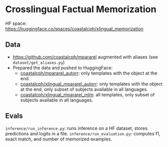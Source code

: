 # Crosslingual Factual Memorization

HF space: https://huggingface.co/spaces/coastalcph/xlingual_memorization

## Data
- https://github.com/coastalcph/mpararel augmented with aliases (see `dataset/get_aliases.py`)
- Prepared the data and pushed to HuggingFace:
    - [coastalcph/mpararel_autorr](https://huggingface.co/datasets/coastalcph/mpararel_autorr): only templates with the object at the end.
    - [coastalcph/xlingual_mpararel_autorr](https://huggingface.co/datasets/coastalcph/xlingual_mpararel_autorr): only templates with the object at the end, only subset of subjects available in all languages.
    - [coastalcph/xlingual_mpararel_mlm](https://huggingface.co/datasets/coastalcph/xlingual_mpararel_mlm): all templates, only subset of subjects available in all languages.

## Evals
`inference/run_inference.py`: runs inference on a HF dataset, stores predictions and logits in a file.
`inference/run_evaluation.py`: computes f1, exact match, and number of memorized examples.
